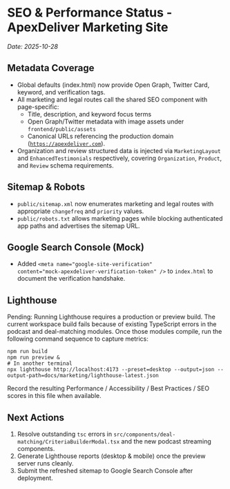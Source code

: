 # SEO & Performance Status - ApexDeliver Marketing Site

_Date: 2025-10-28_

## Metadata Coverage

- Global defaults (index.html) now provide Open Graph, Twitter Card, keyword, and verification tags.
- All marketing and legal routes call the shared SEO component with page-specific:
  - Title, description, and keyword focus terms
  - Open Graph/Twitter metadata with image assets under <code>frontend/public/assets</code>
  - Canonical URLs referencing the production domain (<code>https://apexdeliver.com</code>).
- Organization and review structured data is injected via <code>MarketingLayout</code> and <code>EnhancedTestimonials</code> respectively, covering <code>Organization</code>, <code>Product</code>, and <code>Review</code> schema requirements.

## Sitemap & Robots

- <code>public/sitemap.xml</code> now enumerates marketing and legal routes with appropriate <code>changefreq</code> and <code>priority</code> values.
- <code>public/robots.txt</code> allows marketing pages while blocking authenticated app paths and advertises the sitemap URL.

## Google Search Console (Mock)

- Added <code>&lt;meta name="google-site-verification" content="mock-apexdeliver-verification-token" /&gt;</code> to <code>index.html</code> to document the verification handshake.

## Lighthouse

Pending: Running Lighthouse requires a production or preview build. The current workspace build fails because of existing TypeScript errors in the podcast and deal-matching modules. Once those modules compile, run the following command sequence to capture metrics:

<pre><code>npm run build
npm run preview &
# In another terminal
npx lighthouse http://localhost:4173 --preset=desktop --output=json --output-path=docs/marketing/lighthouse-latest.json
</code></pre>

Record the resulting Performance / Accessibility / Best Practices / SEO scores in this file when available.

## Next Actions

1. Resolve outstanding <code>tsc</code> errors in <code>src/components/deal-matching/CriteriaBuilderModal.tsx</code> and the new podcast streaming components.
2. Generate Lighthouse reports (desktop & mobile) once the preview server runs cleanly.
3. Submit the refreshed sitemap to Google Search Console after deployment.
